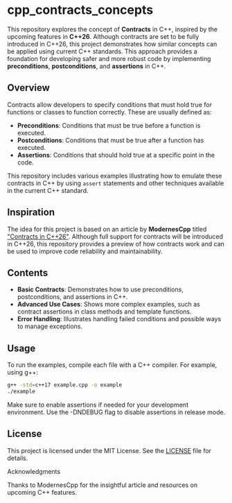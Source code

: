 # cpp_contracts_concepts

This repository explores the concept of **Contracts** in C++, inspired by the upcoming features in **C++26**. Although contracts are set to be fully introduced in C++26, this project demonstrates how similar concepts can be applied using current C++ standards. This approach provides a foundation for developing safer and more robust code by implementing **preconditions**, **postconditions**, and **assertions** in C++.

## Overview

Contracts allow developers to specify conditions that must hold true for functions or classes to function correctly. These are usually defined as:
- **Preconditions**: Conditions that must be true before a function is executed.
- **Postconditions**: Conditions that must be true after a function has executed.
- **Assertions**: Conditions that should hold true at a specific point in the code.

This repository includes various examples illustrating how to emulate these contracts in C++ by using `assert` statements and other techniques available in the current C++ standard.

## Inspiration

The idea for this project is based on an article by **ModernesCpp** titled ["Contracts in C++26"](https://www.modernescpp.com/index.php/contracts-in-c26/). Although full support for contracts will be introduced in C++26, this repository provides a preview of how contracts work and can be used to improve code reliability and maintainability.

## Contents

- **Basic Contracts**: Demonstrates how to use preconditions, postconditions, and assertions in C++.
- **Advanced Use Cases**: Shows more complex examples, such as contract assertions in class methods and template functions.
- **Error Handling**: Illustrates handling failed conditions and possible ways to manage exceptions.

## Usage

To run the examples, compile each file with a C++ compiler. For example, using g++:

```bash
g++ -std=c++17 example.cpp -o example
./example
```

Make sure to enable assertions if needed for your development environment. Use the -DNDEBUG flag to disable assertions in release mode.

## License

This project is licensed under the MIT License. See the [LICENSE](/LICENSE) file for details.

Acknowledgments

Thanks to ModernesCpp for the insightful article and resources on upcoming C++ features.
